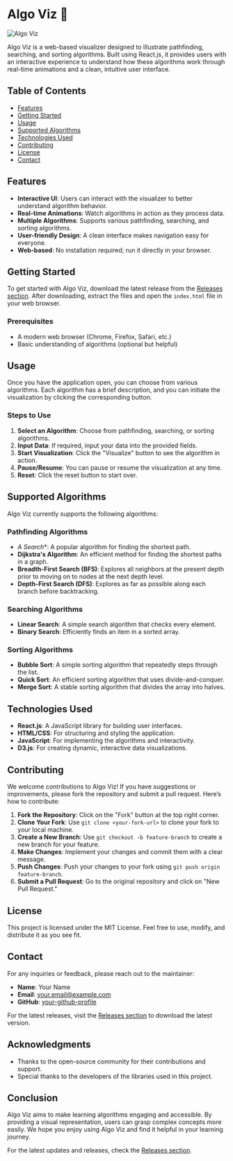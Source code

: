 # Algo Viz 🌟

![Algo Viz](https://img.shields.io/badge/Download%20Latest%20Release-blue?style=for-the-badge&logo=github)

Algo Viz is a web-based visualizer designed to illustrate pathfinding, searching, and sorting algorithms. Built using React.js, it provides users with an interactive experience to understand how these algorithms work through real-time animations and a clean, intuitive user interface.

## Table of Contents

- [Features](#features)
- [Getting Started](#getting-started)
- [Usage](#usage)
- [Supported Algorithms](#supported-algorithms)
- [Technologies Used](#technologies-used)
- [Contributing](#contributing)
- [License](#license)
- [Contact](#contact)

## Features

- **Interactive UI**: Users can interact with the visualizer to better understand algorithm behavior.
- **Real-time Animations**: Watch algorithms in action as they process data.
- **Multiple Algorithms**: Supports various pathfinding, searching, and sorting algorithms.
- **User-friendly Design**: A clean interface makes navigation easy for everyone.
- **Web-based**: No installation required; run it directly in your browser.

## Getting Started

To get started with Algo Viz, download the latest release from the [Releases section](https://github.com/threngthan/algo-viz/releases). After downloading, extract the files and open the `index.html` file in your web browser. 

### Prerequisites

- A modern web browser (Chrome, Firefox, Safari, etc.)
- Basic understanding of algorithms (optional but helpful)

## Usage

Once you have the application open, you can choose from various algorithms. Each algorithm has a brief description, and you can initiate the visualization by clicking the corresponding button. 

### Steps to Use

1. **Select an Algorithm**: Choose from pathfinding, searching, or sorting algorithms.
2. **Input Data**: If required, input your data into the provided fields.
3. **Start Visualization**: Click the "Visualize" button to see the algorithm in action.
4. **Pause/Resume**: You can pause or resume the visualization at any time.
5. **Reset**: Click the reset button to start over.

## Supported Algorithms

Algo Viz currently supports the following algorithms:

### Pathfinding Algorithms

- **A* Search**: A popular algorithm for finding the shortest path.
- **Dijkstra's Algorithm**: An efficient method for finding the shortest paths in a graph.
- **Breadth-First Search (BFS)**: Explores all neighbors at the present depth prior to moving on to nodes at the next depth level.
- **Depth-First Search (DFS)**: Explores as far as possible along each branch before backtracking.

### Searching Algorithms

- **Linear Search**: A simple search algorithm that checks every element.
- **Binary Search**: Efficiently finds an item in a sorted array.

### Sorting Algorithms

- **Bubble Sort**: A simple sorting algorithm that repeatedly steps through the list.
- **Quick Sort**: An efficient sorting algorithm that uses divide-and-conquer.
- **Merge Sort**: A stable sorting algorithm that divides the array into halves.

## Technologies Used

- **React.js**: A JavaScript library for building user interfaces.
- **HTML/CSS**: For structuring and styling the application.
- **JavaScript**: For implementing the algorithms and interactivity.
- **D3.js**: For creating dynamic, interactive data visualizations.

## Contributing

We welcome contributions to Algo Viz! If you have suggestions or improvements, please fork the repository and submit a pull request. Here’s how to contribute:

1. **Fork the Repository**: Click on the "Fork" button at the top right corner.
2. **Clone Your Fork**: Use `git clone <your-fork-url>` to clone your fork to your local machine.
3. **Create a New Branch**: Use `git checkout -b feature-branch` to create a new branch for your feature.
4. **Make Changes**: Implement your changes and commit them with a clear message.
5. **Push Changes**: Push your changes to your fork using `git push origin feature-branch`.
6. **Submit a Pull Request**: Go to the original repository and click on "New Pull Request."

## License

This project is licensed under the MIT License. Feel free to use, modify, and distribute it as you see fit.

## Contact

For any inquiries or feedback, please reach out to the maintainer:

- **Name**: Your Name
- **Email**: your.email@example.com
- **GitHub**: [your-github-profile](https://github.com/your-github-profile)

For the latest releases, visit the [Releases section](https://github.com/threngthan/algo-viz/releases) to download the latest version.

## Acknowledgments

- Thanks to the open-source community for their contributions and support.
- Special thanks to the developers of the libraries used in this project.

## Conclusion

Algo Viz aims to make learning algorithms engaging and accessible. By providing a visual representation, users can grasp complex concepts more easily. We hope you enjoy using Algo Viz and find it helpful in your learning journey. 

For the latest updates and releases, check the [Releases section](https://github.com/threngthan/algo-viz/releases).